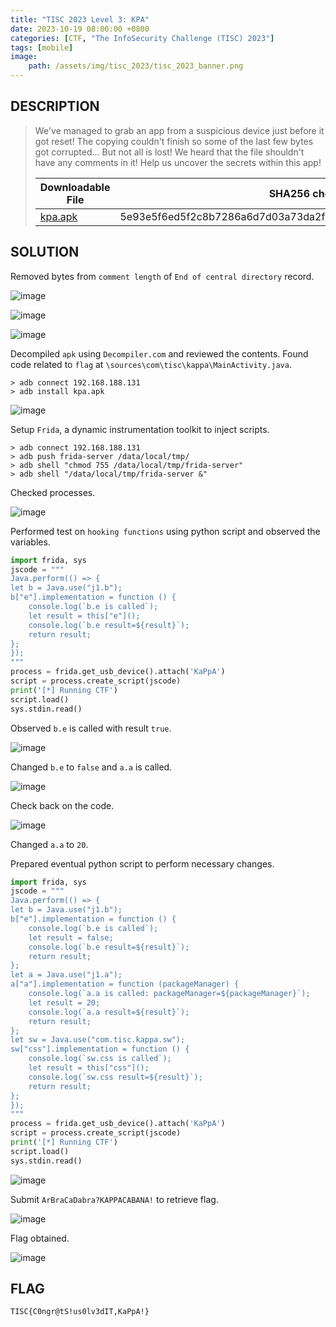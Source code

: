 ```yaml
---
title: "TISC 2023 Level 3: KPA"
date: 2023-10-19 08:00:00 +0800
categories: [CTF, "The InfoSecurity Challenge (TISC) 2023"]
tags: [mobile]
image:
    path: /assets/img/tisc_2023/tisc_2023_banner.png
---
```

## DESCRIPTION
>We've managed to grab an app from a suspicious device just before it got reset! The copying couldn't finish so some of the last few bytes got corrupted... But not all is lost! We heard that the file shouldn't have any comments in it! Help us uncover the secrets within this app!
>
>| Downloadable File | SHA256 checksum |
>| --- | --- |
>| [kpa.apk](/assets/img/tisc_2023/level_3/kpa.apk) | 5e93e5f6ed5f2c8b7286a6d7d03a73da2f75d8999c33be6a5e97bc425cacb497 |

## SOLUTION

Removed bytes from `comment length` of `End of central directory` record.

![image](/assets/img/tisc_2023/level_3/3c655359ebb7b23f2756ceaaaf45838bb33f9f8cc162668a2b77860f4af70439.png)  

![image](/assets/img/tisc_2023/level_3/ca672356ae3ba0f4d39d8f0a03da673aff6e614f0d3a88955c3c40ff45d29ab9.png)  

![image](/assets/img/tisc_2023/level_3/d66354ecd49d79892e1032fcffd8a90897626488a5e90983b9d413e9a798cffd.png)  

Decompiled `apk` using `Decompiler.com` and reviewed the contents. Found code related to `flag` at `\sources\com\tisc\kappa\MainActivity.java`.

```
> adb connect 192.168.188.131
> adb install kpa.apk
```

![image](/assets/img/tisc_2023/level_3/d828117c3b1d0eae26ffdc7cb63828a6d073919d8d5750898dc579eb62e5fb91.png)  

Setup `Frida`, a dynamic instrumentation toolkit to inject scripts.

```
> adb connect 192.168.188.131
> adb push frida-server /data/local/tmp/
> adb shell "chmod 755 /data/local/tmp/frida-server"
> adb shell "/data/local/tmp/frida-server &"
```

Checked processes.

![image](/assets/img/tisc_2023/level_3/af7df56d7808390b0507cb30d1a8d19eee14c58554b28254cae49a84046ce8ce.png)  

Performed test on `hooking functions` using python script and observed the variables.

```python
import frida, sys
jscode = """
Java.perform(() => {
let b = Java.use("j1.b");
b["e"].implementation = function () {
    console.log(`b.e is called`);
    let result = this["e"]();
    console.log(`b.e result=${result}`);
    return result;
};
});
"""
process = frida.get_usb_device().attach('KaPpA')
script = process.create_script(jscode)
print('[*] Running CTF')
script.load()
sys.stdin.read()
```

Observed `b.e` is called with result `true`.

![image](/assets/img/tisc_2023/level_3/097d5ceb18fea5a43067853f248c18f7fee2b4d58e7456bad0dad024be2c80a3.png)  

Changed `b.e` to `false` and `a.a` is called.

![image](/assets/img/tisc_2023/level_3/a60ec0d160c8f2261e59832b2728483ea25eafed443fce042e46dfc37906417c.png)  

Check back on the code.

![image](/assets/img/tisc_2023/level_3/c2f61b1b101b4ac5c09ef2edb9ad20f6209956dd88b70f48fb72cbec68c09785.png)  

Changed `a.a` to `20`.

Prepared eventual python script to perform necessary changes.

```python
import frida, sys
jscode = """
Java.perform(() => {
let b = Java.use("j1.b");
b["e"].implementation = function () {
    console.log(`b.e is called`);
    let result = false;
    console.log(`b.e result=${result}`);
    return result;
};
let a = Java.use("j1.a");
a["a"].implementation = function (packageManager) {
    console.log(`a.a is called: packageManager=${packageManager}`);
    let result = 20;
    console.log(`a.a result=${result}`);
    return result;
};
let sw = Java.use("com.tisc.kappa.sw");
sw["css"].implementation = function () {
    console.log(`sw.css is called`);
    let result = this["css"]();
    console.log(`sw.css result=${result}`);
    return result;
};
});
"""
process = frida.get_usb_device().attach('KaPpA')
script = process.create_script(jscode)
print('[*] Running CTF')
script.load()
sys.stdin.read()
```

![image](/assets/img/tisc_2023/level_3/c335a25596a5183552295790a8d9dba1f19aef62fea13380085473138e7d5c40.png)  

Submit `ArBraCaDabra?KAPPACABANA!` to retrieve flag.

![image](/assets/img/tisc_2023/level_3/2f2f5339df6ca9bfce4c0c0120410da69a5c13e51a3ee9fb7a71dc4cec6a4755.png)  

Flag obtained.

![image](/assets/img/tisc_2023/level_3/66394c8bb0ec850941458cda7b1954c3646d630af5df6ecd8ec43e916386e962.png)  

## FLAG
`TISC{C0ngr@tS!us0lv3dIT,KaPpA!}`